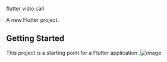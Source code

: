 flutter vidio call

A new Flutter project.

## Getting Started

This project is a starting point for a Flutter application.
![image](https://user-images.githubusercontent.com/36073952/142754180-a826529c-da39-4b57-be31-0b08e42811d1.png)


